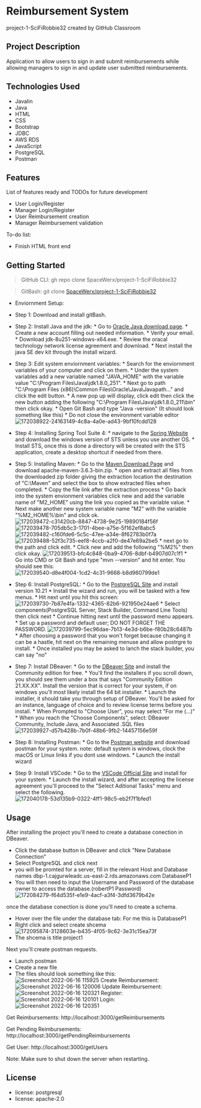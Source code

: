 # Reimbursement System
project-1-SciFiRobbie32 created by GitHub Classroom

## Project Description

Application to allow users to sign in and submit reimbursements while allowing managers to sign in and update user submitted reimbursements.

## Technologies Used

* Javalin
* Java
* HTML
* CSS
* Bootstrap
* JDBC
* AWS RDS
* JavaScript
* PostgreSQL
* Postman

## Features

List of features ready and TODOs for future development
* User Login/Register
* Manager Login/Register
* User Reimbursement creation
* Manager Reimbursement validation

To-do list:
* Finish HTML front end

## Getting Started

> GitHub CLI:
> gh repo clone SpaceWerx/project-1-SciFiRobbie32

> GitBash:
> git clone [SpaceWerx/project-1-SciFiRobbie32](https://github.com/SpaceWerx/project-1-SciFiRobbie32.git)

* Enviornment Setup:

* Step 1: Download and install gitBash.

* Step 2: Install Java and the jdk:
          * Go to [Oracle Java download page](https://www.oracle.com/java/technologies/downloads/#java8).
          * Create a new account filling out needed information.
          * Verify your email.
          * Download jdk-8u251-windows-x64.exe.
          * Review the oracal technology network license agreement and download.
          * Next install the java SE dev kit through the install wizard.

* Step 3: Edit system enviornment variables:
          * Search for the enviornment variables of your computer and click on them.
          * Under the system variables add a new variable named "JAVA_HOME" with the variable value "C:\Program Files\Java\jdk1.8.0_251".
          * Next go to path "C:\Program Files (x86)\Common Files\Oracle\Java\Javapath..." and click the edit button.
          * A new pop up will display, click edit then click the new button adding the following "C:\Program Files\Java\jdk1.8.0_211\bin" then click okay.
          * Open Git Bash and type "Java -version" (It should look something like this)
          * Do not close the environment variable editor
![172038922-24163149-4c8a-4a0e-ad43-9bf10fcdd128](https://user-images.githubusercontent.com/44649589/174106694-a3515034-b174-4851-9d80-f6b7c312a17d.png)

* Step 4: Installing Spring Tool Suite 4:
          * navigate to the [Spring Website](https://spring.io/tools) and download the windows version of STS unless you use another OS.
          * Install STS, once this is done a directory will be created with the STS application, create a desktop shortcut if needed from there.

* Step 5: Installing Maven:
          * Go to the [Maven Download Page](https://maven.apache.org/download.cgi) and download apache-maven-3.6.3-bin.zip.
          * open and extract all files from the downloaded zip folder giving the extraction location the destination of "C:\Maven" and select the box to show extracted files when completed.
          * Copy the file link after the extraction process
          * Go back into the system envionment variables click new and add the variable name of "M2_HOME" using the link you copied as the variable value.
          * Next make another new system variable name "M2" with the variable "%M2_HOME%\bin" and click ok.
![172039472-c31420cb-8847-4738-9e25-19890184f56f](https://user-images.githubusercontent.com/44649589/174113817-87be8c83-a62c-4838-901e-75243de1f2f6.png)
![172039478-705db5c3-1701-4bee-a75e-5f162ef8abc5](https://user-images.githubusercontent.com/44649589/174113846-c299bcf8-1a01-4245-a6bd-3115104c8517.png)
![172039482-c160fde6-5c5c-47ee-a34e-8f62783b0f7a](https://user-images.githubusercontent.com/44649589/174113854-8d4afab6-5cb6-421d-b4d9-bd60970d074a.png)
![172039488-52f3c735-eef8-4ccb-a2f0-de47e69a2be5](https://user-images.githubusercontent.com/44649589/174113875-e280ea76-4db9-47c5-b840-7811c1a8f2da.png)
          * next go to the path and click edit.
          * Click new and add the following "%M2%" then click okay.
![172039513-bfc4c848-0ba9-4706-8dbf-b4907d07c1f1](https://user-images.githubusercontent.com/44649589/174113938-ac20cd52-726a-47b9-8dcf-d4b9704e6e2b.png)
          * Go into CMD or Git Bash and type "mvn --version" and hit enter. You should see this:
![172039540-d8e4f004-1cd2-4c31-9668-b8d960799de1](https://user-images.githubusercontent.com/44649589/174112403-d5097d9d-4803-4ed7-92c4-7cda2a8ac96e.png)

* Step 6: Install PostgreSQL:
          * Go to the [PostgreSQL Site](https://www.enterprisedb.com/downloads/postgres-postgresql-downloads) and install version 10.21
          * Install the wizard and run, you will be tasked with a few menus.
          * Hit next until you hit this screen:
![172039730-7b87e4fa-1332-4365-82b6-921950e24ae6](https://user-images.githubusercontent.com/44649589/174113192-64bc199f-ed54-4b84-91fc-76919b18ecf2.png)
          * Select components(PostgreSQL Server, Stack Builder, Command Line Tools) then click next
          * Continue hitting next until the password menu appears.
          * Set up a password and default user; DO NOT FORGET THE PASSWORD.
![172039799-5ec96dae-7b13-4e3d-b6be-f80b28c6487b](https://user-images.githubusercontent.com/44649589/174113559-aee492ce-6866-47be-ba2a-56bf18cac7da.png)
          * After choosing a password that you won't forget because changing it can be a hastle, hit next on the remaining menuse and allow postrgre to install.
          * Once installed you may be asked to lanch the stack builder, you can say "no"
* Step 7: Install DBeaver:
          * Go to the [DBeaver Site](https://dbeaver.io/download/) and install the Community edition for free.
          * You'll find the installers if you scroll down, you should see them under a box that says "Community Edition 21.XX.XX". Install the version that is correct for your system, if on windows you'll most likely install the 64 bit installer.
          * Launch the installer, it should take you through setup of DBeaver. You'll be asked for an instance, language of choice and to review license terms before you install.
          * When Prompted to "Choose User", you may select "For me (...)"
          * When you reach the "Choose Components", select: DBeaver Community, Include Java, and Associated .SQL files
![172039927-d57b428b-7b0f-48b6-9fb2-14457156e59f](https://user-images.githubusercontent.com/44649589/174116562-68527388-45d9-42f2-9e90-31a17767276f.png)

* Step 8: Installing Postman:
          * Go to the [Postman website](https://www.postman.com/downloads/) and download postman for your system. note: default system is windows, clock the macOS or Linux links if you dont use windows.
          * Launch the install wizard

* Step 9: Install VSCode:
          * Go to the [VSCode Official Site](https://code.visualstudio.com/download) and install for your system.
          * Launch the install wizard, and after accepting the license agreement you'll proceed to the "Select Aditional Tasks" menu and select the following.
![172040178-53d135b9-0322-4ff1-98c5-eb2f7f1bfed1](https://user-images.githubusercontent.com/44649589/174117923-40de3cb7-099f-487e-a164-b47d084b7179.png)

## Usage

After installing the project you'll need to create a database conection in DBeaver.
* Click the database button in DBeaver and click "New Database Connection"
* Select PostgreSQL and click next
* you will be promted for a server, fill in the relevant Host and Database names dbp-1.cajgurwleadc.us-east-2.rds.amazonaws.com DatabaseP1
* You will then need to input the Username and Password of the database owner to access the database.(robertP1  Password)
![172084279-f64d535f-e1e9-4acf-a3f4-3dfd3679b42e](https://user-images.githubusercontent.com/44649589/174118994-baf0b196-ad85-4962-9c3a-e14bfa9615f4.png)

once the database conection is done you'll need to create a schema.
* Hover over the file under the database tab: For me this is DatabaseP1
* Right click and select create shcema
![172095874-3128603e-b435-4f05-9c62-3e31c15ea73f](https://user-images.githubusercontent.com/44649589/174119277-9a4dacdf-5bec-474a-bbcb-b6720d1b988d.png)
* The shcema is title project1

Next you'll create postman requests.
* Launch postman
* Create a new file
* The files should look something like this:
![Screenshot 2022-06-16 115925](https://user-images.githubusercontent.com/44649589/174126687-d8dad349-f0c0-471a-891b-713d81e70c10.png)
Create Reimbursement:
![Screenshot 2022-06-16 120006](https://user-images.githubusercontent.com/44649589/174126907-cdaa8d18-a08a-428d-ad45-d84c6ea08bf2.png)
Update Reimbursement:
![Screenshot 2022-06-16 120321](https://user-images.githubusercontent.com/44649589/174127093-de29db79-b979-4a69-bf46-c70772c5f2a1.png)
Register:
![Screenshot 2022-06-16 120101](https://user-images.githubusercontent.com/44649589/174126957-453dade4-4851-4006-9484-fb252521e97e.png)
Login:
![Screenshot 2022-06-16 120351](https://user-images.githubusercontent.com/44649589/174126984-e7b7e8e6-59b7-4f24-9720-d89b34b7efe6.png)

Get Reimbursements:
http://localhost:3000/getReimbursements

Get Pending Reimbursements:
http://localhost:3000/getPendingReimbursements

Get User:
http://localhost:3000/getUsers


Note: Make sure to shut down the server when restarting.
## License

* license: postgresql
* license: apache-2.0


